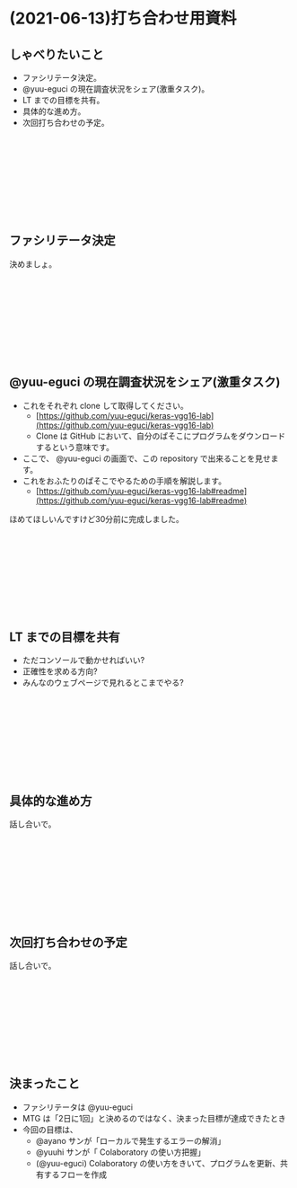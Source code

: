 (2021-06-13)打ち合わせ用資料
===

## しゃべりたいこと

- ファシリテータ決定。
- @yuu-eguci の現在調査状況をシェア(激重タスク)。
- LT までの目標を共有。
- 具体的な進め方。
- 次回打ち合わせの予定。

&nbsp;

&nbsp;

&nbsp;

&nbsp;

&nbsp;

## ファシリテータ決定

決めましょ。

&nbsp;

&nbsp;

&nbsp;

&nbsp;

&nbsp;

## @yuu-eguci の現在調査状況をシェア(激重タスク)

- これをそれぞれ clone して取得してください。
    - [https://github.com/yuu-eguci/keras-vgg16-lab](https://github.com/yuu-eguci/keras-vgg16-lab)
    - Clone は GitHub において、自分のぱそこにプログラムをダウンロードするという意味です。
- ここで、 @yuu-eguci の画面で、この repository で出来ることを見せます。
- これをおふたりのぱそこでやるための手順を解説します。
    - [https://github.com/yuu-eguci/keras-vgg16-lab#readme](https://github.com/yuu-eguci/keras-vgg16-lab#readme)

ほめてほしいんですけど30分前に完成しました。

&nbsp;

&nbsp;

&nbsp;

&nbsp;

&nbsp;

## LT までの目標を共有

- ただコンソールで動かせればいい?
- 正確性を求める方向?
- みんなのウェブページで見れるとこまでやる?

&nbsp;

&nbsp;

&nbsp;

&nbsp;

&nbsp;

## 具体的な進め方

話し合いで。

&nbsp;

&nbsp;

&nbsp;

&nbsp;

&nbsp;

## 次回打ち合わせの予定

話し合いで。

&nbsp;

&nbsp;

&nbsp;

&nbsp;

&nbsp;

## 決まったこと

- ファシリテータは @yuu-eguci
- MTG は「2日に1回」と決めるのではなく、決まった目標が達成できたとき
- 今回の目標は、
    - @ayano サンが「ローカルで発生するエラーの解消」
    - @yuuhi サンが「 Colaboratory の使い方把握」
    - (@yuu-eguci) Colaboratory の使い方をきいて、プログラムを更新、共有するフローを作成
